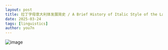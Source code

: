 ```yaml
---
layout: post
title: 拉丁字母意大利体发展简史 / A Brief History of Italic Style of the Latin Alphabet
date: 2025-03-24
tags: [linguistics]
author: you7n
---
```


![image](https://github.com/user-attachments/assets/bde1beb8-eebe-42e4-afa6-786cdb40970b)
